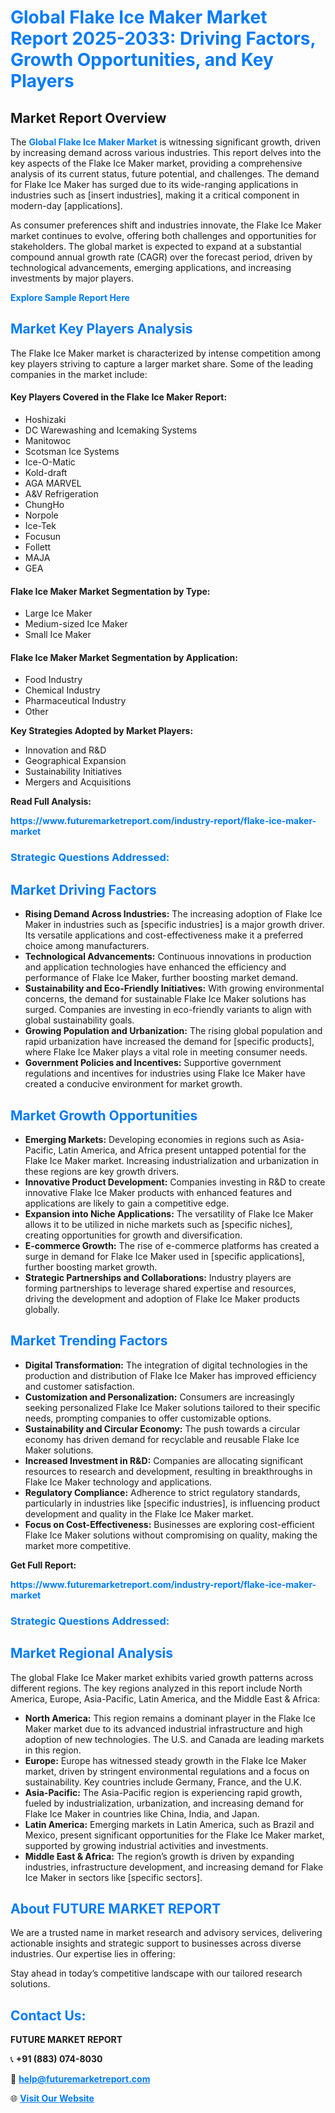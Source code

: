 <h1 style="color: #007BFF;">Global Flake Ice Maker Market Report 2025-2033: Driving Factors, Growth Opportunities, and Key Players</h1>

<section id="overview">
<h2>Market Report Overview</h2>
<p>The <a href="https://www.futuremarketreport.com/industry-report/flake-ice-maker-market" style="color: #007BFF; text-decoration: none;"><strong>Global Flake Ice Maker Market</strong></a> is witnessing significant growth, driven by increasing demand across various industries. This report delves into the key aspects of the Flake Ice Maker market, providing a comprehensive analysis of its current status, future potential, and challenges. The demand for Flake Ice Maker has surged due to its wide-ranging applications in industries such as [insert industries], making it a critical component in modern-day [applications].</p>
<p>As consumer preferences shift and industries innovate, the Flake Ice Maker market continues to evolve, offering both challenges and opportunities for stakeholders. The global market is expected to expand at a substantial compound annual growth rate (CAGR) over the forecast period, driven by technological advancements, emerging applications, and increasing investments by major players.</p>
</section>

<section id="overview">
<p><a href="https://www.futuremarketreport.com/request-sample/reportId=58176" style="color: #007BFF; text-decoration: none;"><strong>Explore Sample Report Here</strong></a></p>
</section>

<section id="key-players">
<h2 style="color: #007BFF;">Market Key Players Analysis</h2>
<p>The Flake Ice Maker market is characterized by intense competition among key players striving to capture a larger market share. Some of the leading companies in the market include:</p>
<h4>Key Players Covered in the Flake Ice Maker Report:</h4>
<ul><li>Hoshizaki</li><li>DC Warewashing and Icemaking Systems</li><li>Manitowoc</li><li>Scotsman Ice Systems</li><li>Ice-O-Matic</li><li>Kold-draft</li><li>AGA MARVEL</li><li>A&amp;V Refrigeration</li><li>ChungHo</li><li>Norpole</li><li>Ice-Tek</li><li>Focusun</li><li>Follett</li><li>MAJA</li><li>GEA</li></ul>
<h4>Flake Ice Maker Market Segmentation by Type:</h4>
<ul><li>Large Ice Maker</li><li>Medium-sized Ice Maker</li><li>Small Ice Maker</li></ul>

<h4>Flake Ice Maker Market Segmentation by Application:</h4>
<ul><li>Food Industry</li><li>Chemical Industry</li><li>Pharmaceutical Industry</li><li>Other</li></ul>
<p><strong>Key Strategies Adopted by Market Players:</strong></p>
<ul>
<li>Innovation and R&D</li>
<li>Geographical Expansion</li>
<li>Sustainability Initiatives</li>
<li>Mergers and Acquisitions</li>
</ul>
</section>

<section>
<p><strong>Read Full Analysis: </strong></p><a href="https://www.futuremarketreport.com/industry-report/flake-ice-maker-market" style="color: #007BFF; text-decoration: none;"><strong>https://www.futuremarketreport.com/industry-report/flake-ice-maker-market</strong></a>
<h3 style="color: #007BFF;">Strategic Questions Addressed:</h3>
</section>

<section id="driving-factors">
<h2 style="color: #007BFF;">Market Driving Factors</h2>
<ul>
<li><strong>Rising Demand Across Industries:</strong> The increasing adoption of Flake Ice Maker in industries such as [specific industries] is a major growth driver. Its versatile applications and cost-effectiveness make it a preferred choice among manufacturers.</li>
<li><strong>Technological Advancements:</strong> Continuous innovations in production and application technologies have enhanced the efficiency and performance of Flake Ice Maker, further boosting market demand.</li>
<li><strong>Sustainability and Eco-Friendly Initiatives:</strong> With growing environmental concerns, the demand for sustainable Flake Ice Maker solutions has surged. Companies are investing in eco-friendly variants to align with global sustainability goals.</li>
<li><strong>Growing Population and Urbanization:</strong> The rising global population and rapid urbanization have increased the demand for [specific products], where Flake Ice Maker plays a vital role in meeting consumer needs.</li>
<li><strong>Government Policies and Incentives:</strong> Supportive government regulations and incentives for industries using Flake Ice Maker have created a conducive environment for market growth.</li>
</ul>
</section>

<section id="growth-opportunities">
<h2 style="color: #007BFF;">Market Growth Opportunities</h2>
<ul>
<li><strong>Emerging Markets:</strong> Developing economies in regions such as Asia-Pacific, Latin America, and Africa present untapped potential for the Flake Ice Maker market. Increasing industrialization and urbanization in these regions are key growth drivers.</li>
<li><strong>Innovative Product Development:</strong> Companies investing in R&D to create innovative Flake Ice Maker products with enhanced features and applications are likely to gain a competitive edge.</li>
<li><strong>Expansion into Niche Applications:</strong> The versatility of Flake Ice Maker allows it to be utilized in niche markets such as [specific niches], creating opportunities for growth and diversification.</li>
<li><strong>E-commerce Growth:</strong> The rise of e-commerce platforms has created a surge in demand for Flake Ice Maker used in [specific applications], further boosting market growth.</li>
<li><strong>Strategic Partnerships and Collaborations:</strong> Industry players are forming partnerships to leverage shared expertise and resources, driving the development and adoption of Flake Ice Maker products globally.</li>
</ul>
</section>

<section id="trending-factors">
<h2 style="color: #007BFF;">Market Trending Factors</h2>
<ul>
<li><strong>Digital Transformation:</strong> The integration of digital technologies in the production and distribution of Flake Ice Maker has improved efficiency and customer satisfaction.</li>
<li><strong>Customization and Personalization:</strong> Consumers are increasingly seeking personalized Flake Ice Maker solutions tailored to their specific needs, prompting companies to offer customizable options.</li>
<li><strong>Sustainability and Circular Economy:</strong> The push towards a circular economy has driven demand for recyclable and reusable Flake Ice Maker solutions.</li>
<li><strong>Increased Investment in R&D:</strong> Companies are allocating significant resources to research and development, resulting in breakthroughs in Flake Ice Maker technology and applications.</li>
<li><strong>Regulatory Compliance:</strong> Adherence to strict regulatory standards, particularly in industries like [specific industries], is influencing product development and quality in the Flake Ice Maker market.</li>
<li><strong>Focus on Cost-Effectiveness:</strong> Businesses are exploring cost-efficient Flake Ice Maker solutions without compromising on quality, making the market more competitive.</li>
</ul>
</section>

<section>
<p><strong>Get Full Report: </strong></p><a href="https://www.futuremarketreport.com/industry-report/flake-ice-maker-market" style="color: #007BFF; text-decoration: none;"><strong>https://www.futuremarketreport.com/industry-report/flake-ice-maker-market</strong></a>
<h3 style="color: #007BFF;">Strategic Questions Addressed:</h3>
</section>


<section id="regional-analysis">
<h2 style="color: #007BFF;">Market Regional Analysis</h2>
<p>The global Flake Ice Maker market exhibits varied growth patterns across different regions. The key regions analyzed in this report include North America, Europe, Asia-Pacific, Latin America, and the Middle East & Africa:</p>
<ul>
<li><strong>North America:</strong> This region remains a dominant player in the Flake Ice Maker market due to its advanced industrial infrastructure and high adoption of new technologies. The U.S. and Canada are leading markets in this region.</li>
<li><strong>Europe:</strong> Europe has witnessed steady growth in the Flake Ice Maker market, driven by stringent environmental regulations and a focus on sustainability. Key countries include Germany, France, and the U.K.</li>
<li><strong>Asia-Pacific:</strong> The Asia-Pacific region is experiencing rapid growth, fueled by industrialization, urbanization, and increasing demand for Flake Ice Maker in countries like China, India, and Japan.</li>
<li><strong>Latin America:</strong> Emerging markets in Latin America, such as Brazil and Mexico, present significant opportunities for the Flake Ice Maker market, supported by growing industrial activities and investments.</li>
<li><strong>Middle East & Africa:</strong> The region’s growth is driven by expanding industries, infrastructure development, and increasing demand for Flake Ice Maker in sectors like [specific sectors].</li>
</ul>
</section>

<footer>
<h2 style="color: #007BFF;">About FUTURE MARKET REPORT</h2>
<p>We are a trusted name in market research and advisory services, delivering actionable insights and strategic support to businesses across diverse industries. Our expertise lies in offering:</p>

<p>Stay ahead in today’s competitive landscape with our tailored research solutions.</p>

<h2 style="color: #007BFF;">Contact Us:</h2>
<p><strong>FUTURE MARKET REPORT</strong></p>
<p>📞 <strong>+91 (883) 074-8030</strong></p>
<p>📧 <strong><a href="mailto:help@futuremarketreport.com" style="color: #007BFF;">help@futuremarketreport.com</a></strong></p>
<p>🌐 <strong><a href="https://www.futuremarketreport.com/" style="color: #007BFF;">Visit Our Website</a></strong></p>
</footer>